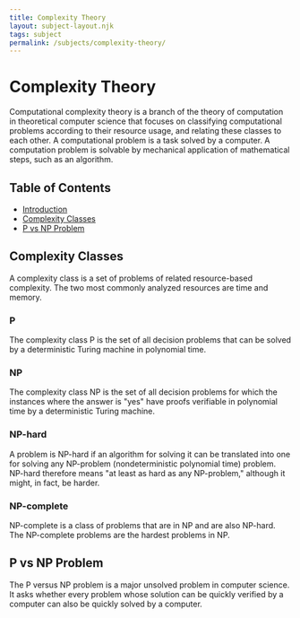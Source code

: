 ```yaml
---
title: Complexity Theory
layout: subject-layout.njk
tags: subject
permalink: /subjects/complexity-theory/
---
```


# Complexity Theory

Computational complexity theory is a branch of the theory of computation in theoretical computer science that focuses on classifying computational problems according to their resource usage, and relating these classes to each other. A computational problem is a task solved by a computer. A computation problem is solvable by mechanical application of mathematical steps, such as an algorithm.

## Table of Contents

*   [Introduction](#complexity-theory)
*   [Complexity Classes](#complexity-classes)
*   [P vs NP Problem](#p-vs-np-problem)

## Complexity Classes

A complexity class is a set of problems of related resource-based complexity. The two most commonly analyzed resources are time and memory.

### P

The complexity class P is the set of all decision problems that can be solved by a deterministic Turing machine in polynomial time.

### NP

The complexity class NP is the set of all decision problems for which the instances where the answer is "yes" have proofs verifiable in polynomial time by a deterministic Turing machine.

### NP-hard

A problem is NP-hard if an algorithm for solving it can be translated into one for solving any NP-problem (nondeterministic polynomial time) problem. NP-hard therefore means "at least as hard as any NP-problem," although it might, in fact, be harder.

### NP-complete

NP-complete is a class of problems that are in NP and are also NP-hard. The NP-complete problems are the hardest problems in NP.

## P vs NP Problem

The P versus NP problem is a major unsolved problem in computer science. It asks whether every problem whose solution can be quickly verified by a computer can also be quickly solved by a computer.